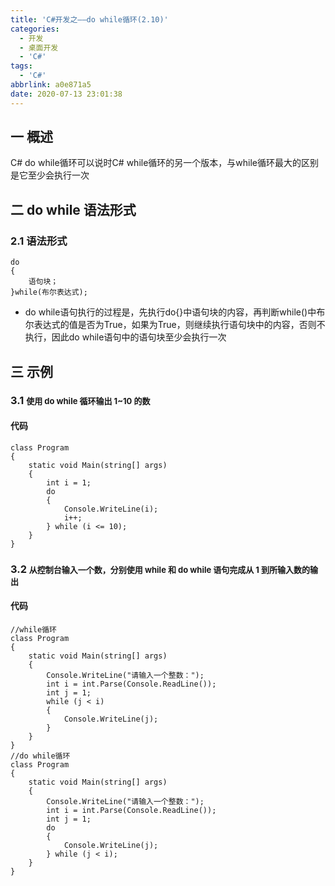 ```yaml
---
title: 'C#开发之——do while循环(2.10)'
categories:
  - 开发
  - 桌面开发
  - 'C#'
tags:
  - 'C#'
abbrlink: a0e871a5
date: 2020-07-13 23:01:38
---
```

## 一 概述

C# do while循环可以说时C# while循环的另一个版本，与while循环最大的区别是它至少会执行一次

<!--more-->

## 二 do while 语法形式

### 2.1 语法形式

```
do
{
    语句块；
}while(布尔表达式);
```

* do while语句执行的过程是，先执行do{}中语句块的内容，再判断while()中布尔表达式的值是否为True，如果为True，则继续执行语句块中的内容，否则不执行，因此do while语句中的语句块至少会执行一次

## 三 示例
### 3.1 <font size=2>使用 do while 循环输出 1~10 的数 </font>
#### 代码
```
class Program
{
    static void Main(string[] args)
    {
        int i = 1;
        do
        {
            Console.WriteLine(i);
            i++;
        } while (i <= 10);
    }  
}
```

### 3.2 <font size=2> 从控制台输入一个数，分别使用 while 和 do while 语句完成从 1 到所输入数的输出 </font>

#### 代码

```
//while循环
class Program
{
    static void Main(string[] args)
    {
        Console.WriteLine("请输入一个整数：");
        int i = int.Parse(Console.ReadLine());
        int j = 1;
        while (j < i)
        {
            Console.WriteLine(j);
        }
    }  
}
//do while循环
class Program
{
    static void Main(string[] args)
    {
        Console.WriteLine("请输入一个整数：");
        int i = int.Parse(Console.ReadLine());
        int j = 1;
        do
        {
            Console.WriteLine(j);
        } while (j < i);
    }  
}
```